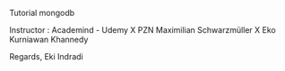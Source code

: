 Tutorial mongodb


Instructor :
Academind - Udemy X PZN
Maximilian Schwarzmüller X Eko Kurniawan Khannedy




Regards,
Eki Indradi